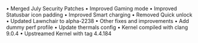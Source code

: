 • Merged July Security Patches
• Improved Gaming mode
• Improved Statusbar icon padding
• Improved Smart charging
• Removed Quick unlock
• Updated Lawnchair to alpha-2238
• Other fixes and improvements
• Add dummy perf profile
• Update thermals config
• Kernel compiled with clang 9.0.4
• Upstreamed Kernel with tag 4.4.184 
